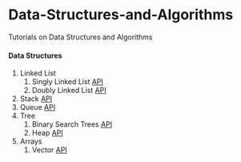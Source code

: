 # Data-Structures-and-Algorithms
Tutorials on Data Structures and Algorithms
#### Data Structures
<ol>
<li>
    Linked List
    <ol>
        <li>Singly Linked List <a target="_blank" href="https://github.com/QasimWani/Data-Structures-and-Algorithms/tree/master/Data%20Structures/Linked%20List/Single">API</a></li>
        <li>Doubly Linked List <a target="_blank" href="https://github.com/QasimWani/Data-Structures-and-Algorithms/tree/master/Data%20Structures/Linked%20List/Doubly">API</a></li>
    </ol>
</li>
    <li>
        Stack <a target="_blank" href="https://github.com/QasimWani/Data-Structures-and-Algorithms/tree/master/Data%20Structures/Stack">API</a>
    </li>
    <li>
        Queue <a target="_blank" href="https://github.com/QasimWani/Data-Structures-and-Algorithms/tree/master/Data%20Structures/Queue">API</a>
    </li>
    <li>
        Tree
        <ol>
            <li>
                Binary Search Trees <a href="https://github.com/QasimWani/Data-Structures-and-Algorithms/tree/master/Data%20Structures/Trees/Binary">API<a>
            </li>
            <li>
                Heap <a href="https://github.com/QasimWani/Data-Structures-and-Algorithms/tree/master/Data%20Structures/Trees/Heap">API<a>
            </li>
        </ol>
    </li>
            <li>
            Arrays
                <ol>
                    <li>
                        Vector <a href="https://github.com/QasimWani/Data-Structures-and-Algorithms/tree/master/Data%20Structures/Arrays/Dynamic">API</a>
                    </li>
                </ol>
            </li>
</ol>
